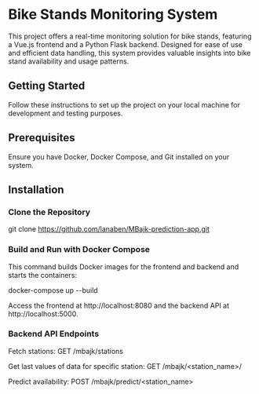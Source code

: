 # Bike Stands Monitoring System

This project offers a real-time monitoring solution for bike stands, featuring a Vue.js frontend and a Python Flask backend. Designed for ease of use and efficient data handling, this system provides valuable insights into bike stand availability and usage patterns.

## Getting Started

Follow these instructions to set up the project on your local machine for development and testing purposes.

## Prerequisites

Ensure you have Docker, Docker Compose, and Git installed on your system.

## Installation

### Clone the Repository

git clone https://github.com/lanaben/MBajk-prediction-app.git

### Build and Run with Docker Compose

This command builds Docker images for the frontend and backend and starts the containers:

docker-compose up --build 

Access the frontend at http://localhost:8080 and the backend API at http://localhost:5000.

### Backend API Endpoints

Fetch stations: GET /mbajk/stations

Get last values of data for specific station: GET /mbajk/<station_name>/<limit>

Predict availability: POST /mbajk/predict/<station_name>
